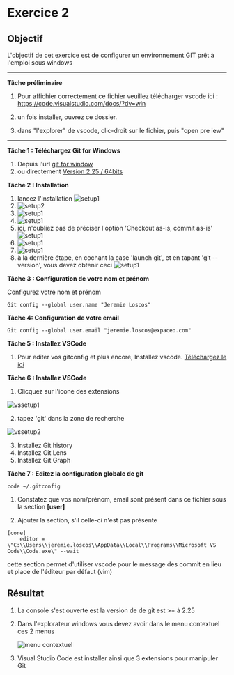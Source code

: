 # Exercice 2

## Objectif
L'objectif de cet exercice est de configurer un environnement GIT prêt à l'emploi sous windows

---

**Tâche préliminaire**
1) Pour affichier correctement ce fichier veuillez télécharger vscode ici : https://code.visualstudio.com/docs/?dv=win

2) un fois installer, ouvrez ce dossier. 
3) dans "l'explorer" de vscode, clic-droit sur le fichier, puis "open pre iew"

---

**Tâche 1 :  Téléchargez Git for Windows**

1) Depuis l'url [git for window](https://gitforwindows.org/)
2) ou directement [Version 2.25 / 64bits](https://github.com/git-for-windows/git/releases/download/v2.25.0.windows.1/Git-2.25.0-64-bit.exe)


**Tâche 2 : Installation**

1) lancez l'installation
![setup1](./gitSetup1.png)
2) ![setup2](./gitSetup2.png)
3) ![setup1](./gitSetup3.png)
4) ![setup1](./gitSetup4.png)
5) ici, n'oubliez pas de préciser l'option 'Checkout as-is, commit as-is' ![setup1](./gitSetup5.png)
6) ![setup1](./gitSetup6.png)
7) ![setup1](./gitSetup7.png)
8) à la dernière étape, en cochant la case 'launch git', et en tapant 'git --version', vous devez obtenir ceci
![setup1](./gitSetup8.png)


**Tâche 3 : Configuration de votre nom et prénom** 

Configurez votre nom et prénom
``` 
Git config --global user.name "Jeremie Loscos"
```

**Tâche 4: Configuration de votre email**
```
Git config --global user.email "jeremie.loscos@expaceo.com"
```

**Tâche 5 : Installez VSCode**
1) Pour editer vos gitconfig et plus encore, Installez vscode.
    [Téléchargez le ici](https://code.visualstudio.com/docs/?dv=win)

**Tâche 6 : Installez VSCode**

1) Clicquez sur l'icone des extensions

![vssetup1](./vscodeSetup1.png) 

2) tapez 'git' dans la zone de recherche

![vssetup2](./vscodeSetup2.png) 

3) Installez Git history
4) Installez Git Lens
5) Installez Git Graph


**Tâche 7 : Editez la configuration globale de git**
```
code ~/.gitconfig
```
1) Constatez que vos nom/prénom, email sont présent dans ce fichier sous la section **[user]**

2) Ajouter la section, s'il celle-ci n'est pas présente 
```
[core]
  	editor = \"C:\\Users\\jeremie.loscos\\AppData\\Local\\Programs\\Microsoft VS Code\\Code.exe\" --wait
```
cette section permet d'utiliser vscode pour le message des commit en lieu et place de l'éditeur par défaut (vim)


## Résultat

1) La console s'est ouverte est la version de de git est >= à 2.25
2) Dans l'explorateur windows vous devez avoir dans le menu contextuel ces 2 menus

    ![menu contextuel](./ContextualMEnu.png)

3) Visual Studio Code est installer ainsi que 3 extensions pour manipuler Git
